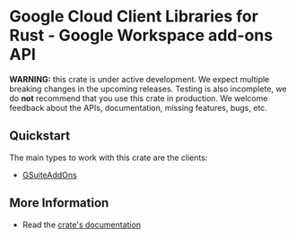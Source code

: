 # Google Cloud Client Libraries for Rust - Google Workspace add-ons API

<!-- Code generated by sidekick. DO NOT EDIT. -->

**WARNING:** this crate is under active development. We expect multiple breaking
changes in the upcoming releases. Testing is also incomplete, we do **not**
recommend that you use this crate in production. We welcome feedback about the
APIs, documentation, missing features, bugs, etc.

## Quickstart

The main types to work with this crate are the clients:

* [GSuiteAddOns]

## More Information

* Read the [crate's documentation](https://docs.rs/google-cloud-gsuiteaddons-v1/latest/google-cloud-gsuiteaddons-v1)

[GSuiteAddOns]: https://docs.rs/google-cloud-gsuiteaddons-v1/latest/google_cloud_gsuiteaddons_v1/client/struct.GSuiteAddOns.html
